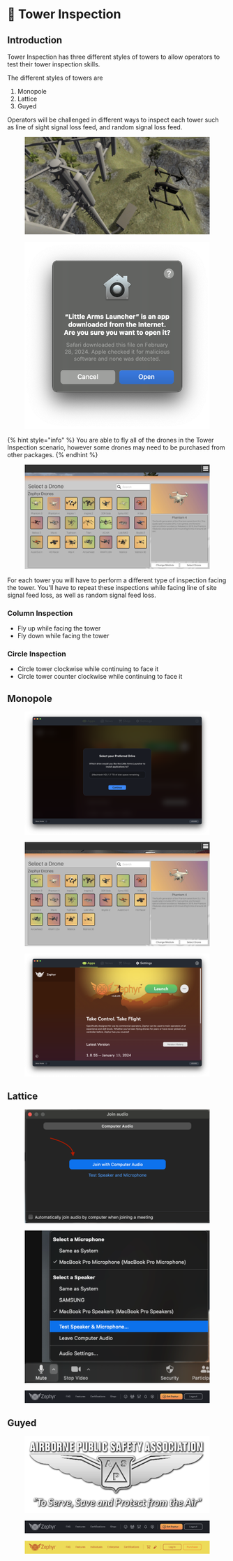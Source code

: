 # 🗼 Tower Inspection

## Introduction

Tower Inspection has three different styles of towers to allow operators to test their tower inspection skills.

The different styles of towers are

1. Monopole
2. Lattice
3. Guyed

Operators will be challenged in different ways to inspect each tower such as line of sight signal loss feed, and random signal loss feed.

<figure><img src="../../.gitbook/assets/image (64).png" alt=""><figcaption></figcaption></figure>

<figure><img src="../../.gitbook/assets/image (8) (1).png" alt=""><figcaption></figcaption></figure>

{% hint style="info" %}
You are able to fly all of the drones in the Tower Inspection scenario, however some drones may need to be purchased from other packages.
{% endhint %}

<figure><img src="../../.gitbook/assets/image (9) (1).png" alt=""><figcaption></figcaption></figure>

For each tower you will have to perform a different type of inspection facing the tower.  You'll have to repeat these inspections while facing line of site signal feed loss, as well as random signal feed loss.

### Column Inspection

* Fly up while facing the tower
* Fly down while facing the tower

### Circle Inspection

* Circle tower clockwise while continuing to face it
* Circle tower counter clockwise while continuing to face it



## Monopole

<figure><img src="../../.gitbook/assets/image (10).png" alt=""><figcaption></figcaption></figure>

<figure><img src="../../.gitbook/assets/image (11).png" alt=""><figcaption></figcaption></figure>

<figure><img src="../../.gitbook/assets/image (12).png" alt=""><figcaption></figcaption></figure>

## Lattice

<figure><img src="../../.gitbook/assets/image (20).png" alt=""><figcaption></figcaption></figure>

<figure><img src="../../.gitbook/assets/image (21).png" alt=""><figcaption></figcaption></figure>

<figure><img src="../../.gitbook/assets/image (22).png" alt=""><figcaption></figcaption></figure>

## Guyed

<figure><img src="../../.gitbook/assets/image (17).png" alt=""><figcaption></figcaption></figure>

<figure><img src="../../.gitbook/assets/image (23).png" alt=""><figcaption></figcaption></figure>

<figure><img src="../../.gitbook/assets/image (24).png" alt=""><figcaption></figcaption></figure>
